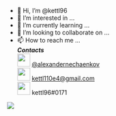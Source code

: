 - 👋 Hi, I’m @kettl96
- 👀 I’m interested in ...
- 🌱 I’m currently learning ...
- 💞️ I’m looking to collaborate on ...
- 📫 How to reach me ...<br>
       ***Contacts*** <br>
<img src='./assets/telegram.png' width=30px>   [@alexandernechaenkov](https://t.me/alexandernechaenkov)<br>
   <img src='./assets/GmailLogo.png' width=30px> [kettl110e4@gmail.com](mailto:kettl110e4@gmail.com)<br>
   <img src='./assets/discord.png' width=30px> kettl96#0171

<img src='https://www.codewars.com/users/BurakMikita/badges/large' >
<!---
kettl96/kettl96 is a ✨ special ✨ repository because its `README.md` (this file) appears on your GitHub profile.
You can click the Preview link to take a look at your changes.
--->
